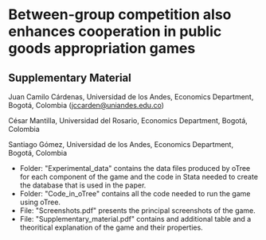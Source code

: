 # Between-group competition also enhances cooperation in public goods appropriation games
## Supplementary Material

Juan Camilo Cárdenas, Universidad de los Andes, Economics Department, Bogotá, Colombia (jccarden@uniandes.edu.co)

César Mantilla, Universidad del Rosario, Economics Department, Bogotá, Colombia

Santiago Gómez, Universidad de los Andes, Economics Department, Bogotá, Colombia

  * Folder: "Experimental_data" contains the data files produced by oTree for each component of the game and the code in Stata needed to create the database that is used in the paper. 
  * Folder: "Code_in_oTree" contains all the code needed to run the game using oTree.
  * File: "Screenshots.pdf" presents the principal screenshots of the game.
  * File: "Supplementary_material.pdf" contains and additional table and a theoritical explanation of the game and their properties. 